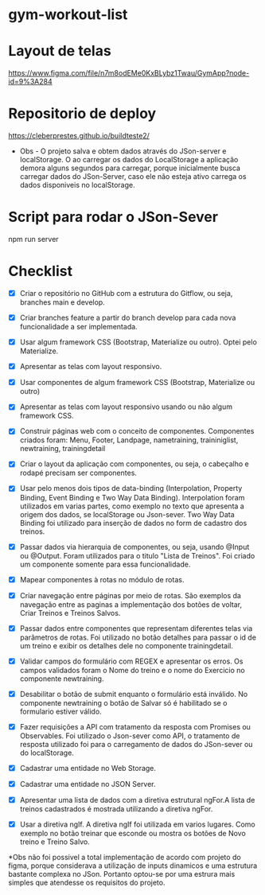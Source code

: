 # gym-workout-list

# Layout de telas
https://www.figma.com/file/n7m8odEMe0KxBLybz1Twau/GymApp?node-id=9%3A284

# Repositorio de deploy
https://cleberprestes.github.io/buildteste2/

* Obs - O projeto salva e obtem dados através do JSon-server e localStorage. O ao carregar os dados do LocalStorage a aplicação demora alguns segundos para carregar, porque inicialmente busca carregar dados do JSon-Server, caso ele não esteja ativo carrega os dados disponiveis no localStorage.

# Script para rodar o JSon-Sever
npm run server

# Checklist

- [x] Criar o repositório no GitHub com a estrutura do Gitflow, ou seja, branches main e develop.
- [x] Criar branches feature a partir do branch develop para cada nova funcionalidade a ser implementada. 
- [x] Usar algum framework CSS (Bootstrap, Materialize ou outro). Optei pelo Materialize.
- [x] Apresentar as telas com layout responsivo. 
- [x] Usar componentes de algum framework CSS (Bootstrap, Materialize ou outro)
- [x] Apresentar as telas com layout responsivo usando ou não algum framework CSS.
- [x] Construir páginas web com o conceito de componentes. Componentes criados foram: Menu, Footer, Landpage, nametraining, traininiglist, newtraining, trainingdetail
- [x] Criar o layout da aplicação com componentes, ou seja, o cabeçalho e rodapé precisam ser componentes. 
- [x] Usar pelo menos dois tipos de data-binding (Interpolation, Property Binding, Event Binding e Two Way Data Binding). Interpolation foram utilizados em varias partes, como exemplo no texto que apresenta a origem dos dados, se localStorage ou Json-sever. Two Way Data Binding foi utilizado para inserção de dados no form de cadastro dos treinos.
- [x] Passar dados via hierarquia de componentes, ou seja, usando @Input ou @Output. Foram utilizados para o titulo "Lista de Treinos". Foi criado um componente somente para essa funcionalidade.
- [x] Mapear componentes à rotas no módulo de rotas.
- [x] Criar navegação entre páginas por meio de rotas. São exemplos da navegação entre as paginas a implementação dos botões de voltar, Criar Treinos e Treinos Salvos.
- [x] Passar dados entre componentes que representam diferentes telas via parâmetros de rotas.
Foi utilizado no botão detalhes para passar o id de um treino e exibir os detalhes dele no componente trainingdetail.

- [x] Validar campos do formulário com REGEX e apresentar os erros. Os campos validados foram o Nome do treino e o nome do Exercicio no componente newtraining.
- [x] Desabilitar o botão de submit enquanto o formulário está inválido. No componente newtraining o botão de Salvar só é habilitado se o formulario estiver válido.
- [x] Fazer requisições a API com tratamento da resposta com Promises ou Observables.
Foi utilizado o Json-sever como API, o tratamento de resposta utilizado foi para o carregamento de dados do JSon-sever ou do localStorage.
- [x] Cadastrar uma entidade no Web Storage.
- [x] Cadastrar uma entidade no JSON Server.
- [x] Apresentar uma lista de dados com a diretiva estrutural ngFor.A lista de treinos cadastrados é mostrada utilizando a diretiva ngFor.
- [x] Usar a diretiva ngIf. A diretiva ngIf foi utilizada em varios lugares. Como exemplo no botão treinar que esconde ou mostra os botões de Novo treino e Treino Salvo.

*Obs não foi possivel a total implementação de acordo com projeto do figma, porque considerava a utilização de inputs dinamicos e uma estrutura bastante complexa no JSon. Portanto optou-se por uma estrura mais simples que atendesse os requisitos do projeto.
